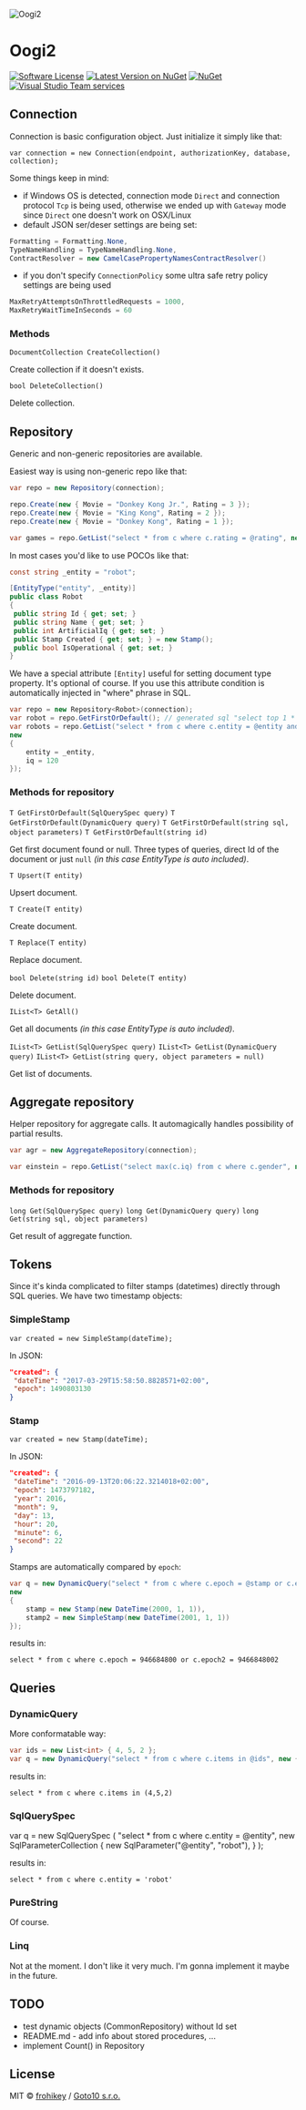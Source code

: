 ![Oogi2](https://github.com/goto10hq/Oogi2/raw/master/oogi2-icon.png)

# Oogi2

[![Software License](https://img.shields.io/badge/license-MIT-brightgreen.svg?style=flat-square)](LICENSE.md)
[![Latest Version on NuGet](https://img.shields.io/nuget/v/Oogi2.svg?style=flat-square)](https://www.nuget.org/packages/Oogi2/)
[![NuGet](https://img.shields.io/nuget/dt/Oogi2.svg?style=flat-square)](https://www.nuget.org/packages/Oogi2/)
[![Visual Studio Team services](https://img.shields.io/vso/build/frohikey/c3964e53-4bf3-417a-a96e-661031ef862f/118.svg?style=flat-square)](https://github.com/goto10hq/Oogi2)

## Connection

Connection is basic configuration object. Just initialize it simply like that:

``var connection = new Connection(endpoint, authorizationKey, database, collection);``

Some things keep in mind:
- if Windows OS is detected, connection mode ``Direct`` and connection protocol ``Tcp`` is being used, otherwise we ended up with ``Gateway`` mode since ``Direct`` one doesn't work on OSX/Linux
- default JSON ser/deser settings are being set:

```csharp
Formatting = Formatting.None,
TypeNameHandling = TypeNameHandling.None,
ContractResolver = new CamelCasePropertyNamesContractResolver()
```
- if you don't specify ``ConnectionPolicy`` some ultra safe retry policy settings are being used

```csharp
MaxRetryAttemptsOnThrottledRequests = 1000,
MaxRetryWaitTimeInSeconds = 60
```

### Methods

``DocumentCollection CreateCollection()``

Create collection if it doesn't exists.

``bool DeleteCollection()``

Delete collection.

## Repository

Generic and non-generic repositories are available. 

Easiest way is using non-generic repo like that:

```csharp
var repo = new Repository(connection);

repo.Create(new { Movie = "Donkey Kong Jr.", Rating = 3 });
repo.Create(new { Movie = "King Kong", Rating = 2 });
repo.Create(new { Movie = "Donkey Kong", Rating = 1 });

var games = repo.GetList("select * from c where c.rating = @rating", new { rating = 3 });
```

In most cases you'd like to use POCOs like that:

```csharp
const string _entity = "robot";

[EntityType("entity", _entity)]
public class Robot
{
 public string Id { get; set; }            
 public string Name { get; set; }
 public int ArtificialIq { get; set; }
 public Stamp Created { get; set; } = new Stamp();
 public bool IsOperational { get; set; }
}
``` 
We have a special attribute ``[Entity]`` useful for setting document type property. It's optional of course. If you use this attribute condition is automatically injected in "where" phrase in SQL.

```csharp
var repo = new Repository<Robot>(connection);
var robot = repo.GetFirstOrDefault(); // generated sql "select top 1 * from c where c.entity = 'robot'
var robots = repo.GetList("select * from c where c.entity = @entity and c.artificialIq > @iq",
new
{
    entity = _entity,
    iq = 120
});
```

### Methods for repository

``T GetFirstOrDefault(SqlQuerySpec query)``
``T GetFirstOrDefault(DynamicQuery query)``
``T GetFirstOrDefault(string sql, object parameters)``
``T GetFirstOrDefault(string id)``

Get first document found or null. Three types of queries, direct Id of the document or just ``null`` _(in this case EntityType is auto included)_.

``T Upsert(T entity)``

Upsert document.

``T Create(T entity)``

Create document.

``T Replace(T entity)``

Replace document.

``bool Delete(string id)``
``bool Delete(T entity)``

Delete document.

``IList<T> GetAll()``

Get all documents _(in this case EntityType is auto included)_.

``IList<T> GetList(SqlQuerySpec query)``
``IList<T> GetList(DynamicQuery query)``
``IList<T> GetList(string query, object parameters = null)``

Get list of documents.

## Aggregate repository

Helper repository for aggregate calls. It automagically handles possibility of partial results.

```csharp
var agr = new AggregateRepository(connection);

var einstein = repo.GetList("select max(c.iq) from c where c.gender", new { gender = "M" });
```

### Methods for repository

``long Get(SqlQuerySpec query)``
``long Get(DynamicQuery query)``
``long Get(string sql, object parameters)``

Get result of aggregate function.

## Tokens

Since it's kinda complicated to filter stamps (datetimes) directly through SQL queries. We have two timestamp objects:

### SimpleStamp

``var created = new SimpleStamp(dateTime);``

In JSON:

```json
"created": {
 "dateTime": "2017-03-29T15:58:50.8828571+02:00",
 "epoch": 1490803130
}
```

### Stamp

``var created = new Stamp(dateTime);``

In JSON:

```json
"created": {
 "dateTime": "2016-09-13T20:06:22.3214018+02:00",
 "epoch": 1473797182,
 "year": 2016,
 "month": 9,
 "day": 13,
 "hour": 20,
 "minute": 6,
 "second": 22
}
```

Stamps are automatically compared by ``epoch``:

```csharp
var q = new DynamicQuery("select * from c where c.epoch = @stamp or c.epoch2 = @stamp2", 
new
{
    stamp = new Stamp(new DateTime(2000, 1, 1)),
    stamp2 = new SimpleStamp(new DateTime(2001, 1, 1))
});
```

results in:

``select * from c where c.epoch = 946684800 or c.epoch2 = 9466848002``
            
## Queries

### DynamicQuery

More conformatable way:

```csharp
var ids = new List<int> { 4, 5, 2 };
var q = new DynamicQuery("select * from c where c.items in @ids", new { ids });            
```

results in:

``select * from c where c.items in (4,5,2)``

### SqlQuerySpec

var q = new SqlQuerySpec
(
    "select * from c where c.entity = @entity",
    new SqlParameterCollection
    {
        new SqlParameter("@entity", "robot"),
    }
);

results in:

``select * from c where c.entity = 'robot'``

### PureString

Of course.

### Linq

Not at the moment. I don't like it very much. I'm gonna implement it maybe in the future.

## TODO

- test dynamic objects (CommonRepository) without Id set
- README.md - add info about stored procedures, ...
- implement Count() in Repository

## License

MIT © [frohikey](http://frohikey.com) / [Goto10 s.r.o.](http://www.goto10.cz)
